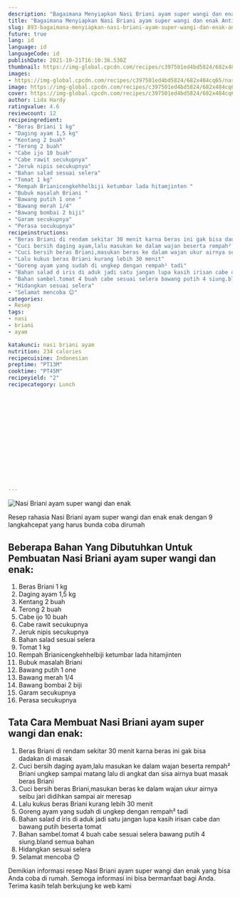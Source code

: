 ```yaml
---
description: "Bagaimana Menyiapkan Nasi Briani ayam super wangi dan enak Anti Gagal"
title: "Bagaimana Menyiapkan Nasi Briani ayam super wangi dan enak Anti Gagal"
slug: 893-bagaimana-menyiapkan-nasi-briani-ayam-super-wangi-dan-enak-anti-gagal
future: true
lang: id
language: id
languageCode: id
publishDate: 2021-10-21T16:10:36.530Z 
thumbnail: https://img-global.cpcdn.com/recipes/c397501ed4bd5824/682x484cq65/nasi-briani-ayam-super-wangi-dan-enak-foto-resep-utama.webp
images:
- https://img-global.cpcdn.com/recipes/c397501ed4bd5824/682x484cq65/nasi-briani-ayam-super-wangi-dan-enak-foto-resep-utama.webp
image: https://img-global.cpcdn.com/recipes/c397501ed4bd5824/682x484cq65/nasi-briani-ayam-super-wangi-dan-enak-foto-resep-utama.webp
cover: https://img-global.cpcdn.com/recipes/c397501ed4bd5824/682x484cq65/nasi-briani-ayam-super-wangi-dan-enak-foto-resep-utama.webp
author: Lida Hardy
ratingvalue: 4.6
reviewcount: 12
recipeingredient:
- "Beras Briani 1 kg"
- "Daging ayam 1,5 kg"
- "Kentang 2 buah"
- "Terong 2 buah"
- "Cabe ijo 10 buah"
- "Cabe rawit secukupnya"
- "Jeruk nipis secukupnya"
- "Bahan salad sesuai selera"
- "Tomat 1 kg"
- "Rempah Brianicengkehhelbiji ketumbar lada hitamjinten "
- "Bubuk masalah Briani "
- "Bawang putih 1 one "
- "Bawang merah 1/4"
- "Bawang bombai 2 biji"
- "Garam secukupnya"
- "Perasa secukupnya"
recipeinstructions:
- "Beras Briani di rendam sekitar 30 menit karna beras ini gak bisa dadakan di masak"
- "Cuci bersih daging ayam,lalu masukan ke dalam wajan beserta rempah² Briani ungkep sampai matang lalu di angkat dan sisa airnya buat masak beras Briani"
- "Cuci bersih beras Briani,masukan beras ke dalam wajan ukur airnya seibu jari didihkan sampai air meresap"
- "Lalu kukus beras Briani kurang lebih 30 menit"
- "Goreng ayam yang sudah di ungkep dengan rempah² tadi"
- "Bahan salad d iris di aduk jadi satu jangan lupa kasih irisan cabe dan bawang putih beserta tomat"
- "Bahan sambel.tomat 4 buah cabe sesuai selera bawang putih 4 siung.bland semua bahan"
- "Hidangkan sesuai selera"
- "Selamat mencoba 😊"
categories:
- Resep
tags:
- nasi
- briani
- ayam

katakunci: nasi briani ayam 
nutrition: 234 calories
recipecuisine: Indonesian
preptime: "PT13M"
cooktime: "PT45M"
recipeyield: "2"
recipecategory: Lunch


     
    
    
    
    
    
    
    
    
    
    
      
    
---
```



![Nasi Briani ayam super wangi dan enak](https://img-global.cpcdn.com/recipes/c397501ed4bd5824/682x484cq65/nasi-briani-ayam-super-wangi-dan-enak-foto-resep-utama.webp)

Resep rahasia Nasi Briani ayam super wangi dan enak  enak dengan 9 langkahcepat yang harus bunda coba dirumah

<!--inarticleads1-->

## Beberapa Bahan Yang Dibutuhkan Untuk Pembuatan Nasi Briani ayam super wangi dan enak:

1. Beras Briani 1 kg
1. Daging ayam 1,5 kg
1. Kentang 2 buah
1. Terong 2 buah
1. Cabe ijo 10 buah
1. Cabe rawit secukupnya
1. Jeruk nipis secukupnya
1. Bahan salad sesuai selera
1. Tomat 1 kg
1. Rempah Brianicengkehhelbiji ketumbar lada hitamjinten 
1. Bubuk masalah Briani 
1. Bawang putih 1 one 
1. Bawang merah 1/4
1. Bawang bombai 2 biji
1. Garam secukupnya
1. Perasa secukupnya



<!--inarticleads2-->

## Tata Cara Membuat Nasi Briani ayam super wangi dan enak:

1. Beras Briani di rendam sekitar 30 menit karna beras ini gak bisa dadakan di masak
1. Cuci bersih daging ayam,lalu masukan ke dalam wajan beserta rempah² Briani ungkep sampai matang lalu di angkat dan sisa airnya buat masak beras Briani
1. Cuci bersih beras Briani,masukan beras ke dalam wajan ukur airnya seibu jari didihkan sampai air meresap
1. Lalu kukus beras Briani kurang lebih 30 menit
1. Goreng ayam yang sudah di ungkep dengan rempah² tadi
1. Bahan salad d iris di aduk jadi satu jangan lupa kasih irisan cabe dan bawang putih beserta tomat
1. Bahan sambel.tomat 4 buah cabe sesuai selera bawang putih 4 siung.bland semua bahan
1. Hidangkan sesuai selera
1. Selamat mencoba 😊




Demikian informasi  resep Nasi Briani ayam super wangi dan enak   yang bisa Anda coba di rumah. Semoga informasi ini bisa bermanfaat bagi Anda. Terima kasih telah berkujung ke web kami
